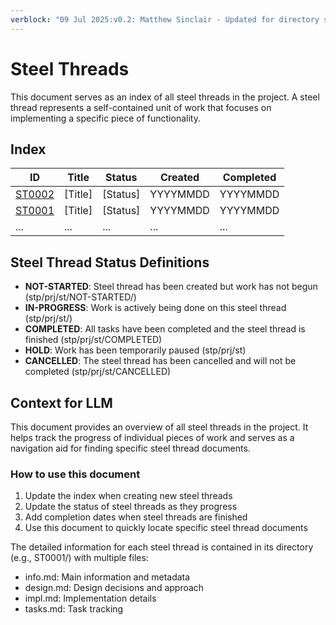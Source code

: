```yaml
---
verblock: "09 Jul 2025:v0.2: Matthew Sinclair - Updated for directory structure"
---
```

# Steel Threads

This document serves as an index of all steel threads in the project. A steel thread represents a self-contained unit of work that focuses on implementing a specific piece of functionality.

## Index
<!-- BEGIN: STEEL_THREAD_INDEX -->
| ID                      | Title   | Status   | Created  | Completed |
|-------------------------|---------|----------|----------|-----------|
| [ST0002](<./ST0002/>) | [Title] | [Status] | YYYYMMDD | YYYYMMDD  |
| [ST0001](<./ST0001/>) | [Title] | [Status] | YYYYMMDD | YYYYMMDD  |
| ...                     | ...     | ...      | ...      | ...       |
<!-- END: STEEL_THREAD_INDEX -->

## Steel Thread Status Definitions

- **NOT-STARTED**: Steel thread has been created but work has not begun (stp/prj/st/NOT-STARTED/)
- **IN-PROGRESS**: Work is actively being done on this steel thread (stp/prj/st/)
- **COMPLETED**: All tasks have been completed and the steel thread is finished (stp/prj/st/COMPLETED)
- **HOLD**: Work has been temporarily paused (stp/prj/st)
- **CANCELLED**: The steel thread has been cancelled and will not be completed (stp/prj/st/CANCELLED)

## Context for LLM

This document provides an overview of all steel threads in the project. It helps track the progress of individual pieces of work and serves as a navigation aid for finding specific steel thread documents.

### How to use this document

1. Update the index when creating new steel threads
2. Update the status of steel threads as they progress
3. Add completion dates when steel threads are finished
4. Use this document to quickly locate specific steel thread documents

The detailed information for each steel thread is contained in its directory (e.g., ST0001/) with multiple files:
- info.md: Main information and metadata
- design.md: Design decisions and approach
- impl.md: Implementation details
- tasks.md: Task tracking
